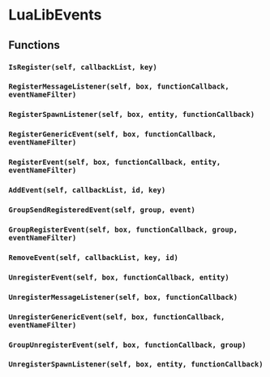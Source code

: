 # LuaLibEvents

## Functions

### `IsRegister(self, callbackList, key)`

### `RegisterMessageListener(self, box, functionCallback, eventNameFilter)`

### `RegisterSpawnListener(self, box, entity, functionCallback)`

### `RegisterGenericEvent(self, box, functionCallback, eventNameFilter)`

### `RegisterEvent(self, box, functionCallback, entity, eventNameFilter)`

### `AddEvent(self, callbackList, id, key)`

### `GroupSendRegisteredEvent(self, group, event)`

### `GroupRegisterEvent(self, box, functionCallback, group, eventNameFilter)`

### `RemoveEvent(self, callbackList, key, id)`

### `UnregisterEvent(self, box, functionCallback, entity)`

### `UnregisterMessageListener(self, box, functionCallback)`

### `UnregisterGenericEvent(self, box, functionCallback, eventNameFilter)`

### `GroupUnregisterEvent(self, box, functionCallback, group)`

### `UnregisterSpawnListener(self, box, entity, functionCallback)`
